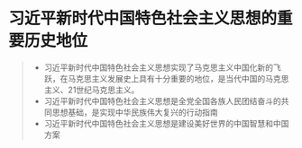 # 习近平新时代中国特色社会主义思想的重要历史地位

> - 习近平新时代中国特色社会主义思想实现了马克思主义中国化新的飞跃，在马克思主义发展史上具有十分重要的地位，是当代中国的马克思主义、21世纪马克思主义。
> - 习近平新时代中国特色社会主义思想是全党全国各族人民团结奋斗的共同思想基础，是实现中华民族伟大复兴的行动指南
> - 习近平新时代中国特色社会主义思想是建设美好世界的中国智慧和中国方案


